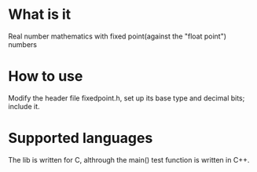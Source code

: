 # What is it
Real number mathematics with fixed point(against the "float point") numbers

# How to use
Modify the header file fixedpoint.h, set up its base type and decimal bits; include it.

# Supported languages
The lib is written for C, althrough the main() test function is written in C++.
